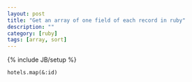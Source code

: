 ```yaml
---
layout: post
title: "Get an array of one field of each record in ruby"
description: ""
category: [ruby]
tags: [array, sort]
---
```

{% include JB/setup %}


    hotels.map(&:id)
